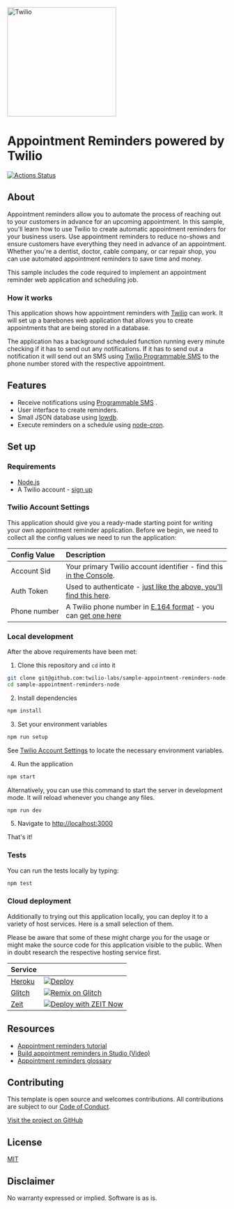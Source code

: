<a  href="https://www.twilio.com">
<img  src="https://static0.twilio.com/marketing/bundles/marketing/img/logos/wordmark-red.svg"  alt="Twilio"  width="250"  />
</a>
 
# Appointment Reminders powered by Twilio

[![Actions Status](https://github.com/twilio-labs/sample-appointment-reminders-node/workflows/Node%20CI/badge.svg)](https://github.com/twilio-labs/sample-appointment-reminders/actions)

## About

Appointment reminders allow you to automate the process of reaching out to your customers in advance for an upcoming appointment. In this sample, you'll learn how to use Twilio to create automatic appointment reminders for your business users. Use appointment reminders to reduce no-shows and ensure customers have everything they need in advance of an appointment. Whether you're a dentist, doctor, cable company, or car repair shop, you can use automated appointment reminders to save time and money.

This sample includes the code required to implement an appointment reminder web application and scheduling job.

<!--
Implementations in o<!--
ther languages:

| .net | java | python | php |
| :--- | :--- | :----- | :-- |

-->

### How it works

This application shows how appointment reminders with [Twilio](https://www.twilio.com) can work. It will set up a barebones web application that allows you to create appointments that are being stored in a database.

The application has a background scheduled function running every minute checking if it has to send out any notifications. If it has to send out a notification it will send out an SMS using [Twilio Programmable SMS](https://www.twilio.com/sms) to the phone number stored with the respective appointment.

<!--
**TODO: UML Diagram**

We can render UML diagrams using [Mermaid](https://mermaidjs.github.io/).


**TODO: Describe how it works**
-->

## Features

- Receive notifications using [Programmable SMS](<[https://www.twilio.com/sms](https://www.twilio.com/sms)>) .
- User interface to create reminders.
- Small JSON database using [lowdb](<[https://github.com/typicode/lowdb](https://github.com/typicode/lowdb)>).
- Execute reminders on a schedule using [node-cron](https://github.com/kelektiv/node-cron).

## Set up

### Requirements

- [Node.js](https://nodejs.org/)
- A Twilio account - [sign up](https://www.twilio.com/try-twilio)

### Twilio Account Settings

This application should give you a ready-made starting point for writing your
own appointment reminder application. Before we begin, we need to collect
all the config values we need to run the application:

| Config&nbsp;Value | Description                                                                                                                                                  |
| :---------------- | :----------------------------------------------------------------------------------------------------------------------------------------------------------- |
| Account&nbsp;Sid  | Your primary Twilio account identifier - find this [in the Console](https://www.twilio.com/console).                                                         |
| Auth&nbsp;Token   | Used to authenticate - [just like the above, you'll find this here](https://www.twilio.com/console).                                                         |
| Phone&nbsp;number | A Twilio phone number in [E.164 format](https://en.wikipedia.org/wiki/E.164) - you can [get one here](https://www.twilio.com/console/phone-numbers/incoming) |

### Local development

After the above requirements have been met:

1. Clone this repository and `cd` into it

```bash
git clone git@github.com:twilio-labs/sample-appointment-reminders-node.git
cd sample-appointment-reminders-node
```

2. Install dependencies

```bash
npm install
```

3. Set your environment variables

```bash
npm run setup
```

See [Twilio Account Settings](#twilio-account-settings) to locate the necessary environment variables.

4. Run the application

```bash
npm start
```

Alternatively, you can use this command to start the server in development mode. It will reload whenever you change any files.

```bash
npm run dev
```

5. Navigate to [http://localhost:3000](http://localhost:3000)

That's it!

### Tests

You can run the tests locally by typing:

```bash
npm test
```

### Cloud deployment

Additionally to trying out this application locally, you can deploy it to a variety of host services. Here is a small selection of them.

Please be aware that some of these might charge you for the usage or might make the source code for this application visible to the public. When in doubt research the respective hosting service first.

| Service                           |                                                                                                                                                                                                                                      |
| :-------------------------------- | :----------------------------------------------------------------------------------------------------------------------------------------------------------------------------------------------------------------------------------- |
| [Heroku](https://www.heroku.com/) | [![Deploy](https://www.herokucdn.com/deploy/button.svg)](https://heroku.com/deploy)                                                                                                                                                  |
| [Glitch](https://glitch.com)      | [![Remix on Glitch](https://cdn.glitch.com/2703baf2-b643-4da7-ab91-7ee2a2d00b5b%2Fremix-button.svg)](https://glitch.com/edit/#!/remix/clone-from-repo?REPO_URL=https://github.com/twilio-labs/sample-appointment-reminders-node.git) |
| [Zeit](https://zeit.co/)          | [![Deploy with ZEIT Now](https://zeit.co/button)](https://zeit.co/new/project?template=https://github.com/twilio-labs/sample-appointment-reminders-node/tree/master)                                                                 |

## Resources

- [Appointment reminders tutorial](https://www.twilio.com/docs/tutorials/walkthrough/appointment-reminders/node/express)
- [Build appointment reminders in Studio (Video)](https://www.youtube.com/watch?v=vl0FbbZBADQ)
- [Appointment reminders glossary](https://www.twilio.com/docs/glossary/appointment-reminders)

## Contributing

This template is open source and welcomes contributions. All contributions are subject to our [Code of Conduct](https://github.com/twilio-labs/.github/blob/master/CODE_OF_CONDUCT.md).

[Visit the project on GitHub](https://github.com/twilio-labs/sample-appointment-reminders-node)

## License

[MIT](http://www.opensource.org/licenses/mit-license.html)

## Disclaimer

No warranty expressed or implied. Software is as is.
